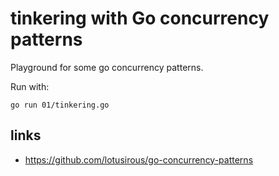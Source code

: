 # tinkering with Go concurrency patterns

Playground for some go concurrency patterns.

Run with:

```
go run 01/tinkering.go
```

## links

- https://github.com/lotusirous/go-concurrency-patterns